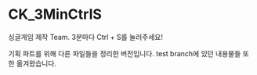 # CK_3MinCtrlS
싱글게임 제작 Team. 3분마다 Ctrl + S를 눌러주세요!

기획 파트를 위해 다른 파일들을 정리한 버전입니다.
test branch에 있던 내용물들 또한 옮겨왔습니다.